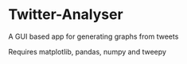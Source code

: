 # Twitter-Analyser
A GUI based app for generating graphs from tweets

Requires matplotlib, pandas, numpy and tweepy
